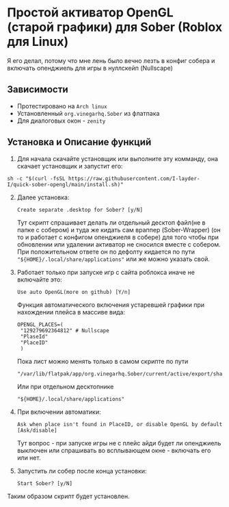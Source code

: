 # Простой активатор OpenGL (старой графики) для Sober (Roblox для Linux)

Я его делал, потому что мне лень было вечно лезть в конфиг собера и включать опенджиель для игры в нуллскейп (Nullscape)

## Зависимости

* Протестировано на `Arch linux`
* Установленный `org.vinegarhq.Sober` из флатпака
* Для диалоговых окон - `zenity`

## Установка и Описание функций

1. Для начала скачайте установщик или выполните эту комманду, она скачает установщик и запустит его:
```
sh -c "$(curl -fsSL https://raw.githubusercontent.com/I-layder-I/quick-sober-opengl/main/install.sh)"
```
2. Далее установка:
   ```
   Create separate .desktop for Sober? [y/N]
   ```
   Тут скрипт спрашивает делать ли отдельный десктоп файл(не в папке с собером) и туда же кидать сам враппер (Sober-Wrapper) (он то и работает с конфигом опенджиеля в собере) для того чтобы при обновлении или удалении активатор не сносился вместе с собером. При положительном ответе он по дефолту кидается по пути `"${HOME}/.local/share/applications"` или же можно указать свой.
   
4. Работает только при запуске игр с сайта роблокса иначе не включайте это:
   ```
   Use auto OpenGL(more on github) [Y/n]
   ```
   Функция автоматического включения устаревшей графики при нахождении плейса в массиве вида:
   ```
   OPENGL_PLACES=(
    "129279692364812" # Nullscape
    "PlaseId"
    "PlaceID"
    )
   ```
   Пока лист можно менять только в самом скрипте по пути
   ```
   "/var/lib/flatpak/app/org.vinegarhq.Sober/current/active/export/share/applications"
   ```
   Или при отдельном десктопнике
   ```
   "${HOME}/.local/share/applications"
   ```
5. При включении автоматики:
   ```
   Ask when place isn't found in PlaceID, or disable OpenGL by default [Ask/disable]
   ```
   Тут вопрос - при запуске игры не с плейс айди будет ли опенджиель выключен или спрашивать во всплывающем окне - включать его или нет.
   
7. Запустить ли собер после конца установки:
   ```
   Start Sober? [y/N]
   ```
Таким образом скрипт будет установлен.
